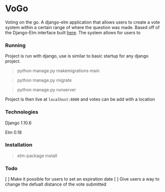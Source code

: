 # VoGo

Voting on the go. A django-elm application that allows users to create a vote system within a certain range of where the question was made. Based off of the Django-Elm interface built [here](https://github.com/dmattia/django-elm). The system allows for users to

### Running
Project is run with django, use is similar to basic startup for any django project.
> python manage.py makemigrations main

> python manage.py migrate

> python manage.py runserver

Project is then live at `localhost:8000` and votes can be add with a location

### Technologies
Django 1.10.6

Elm 0.18

### Installation

> elm-package install

### Todo

[ ] Make it possible for users to set an expiration date
[ ] Give users a way to change the defualt distance of the vote submitted 
